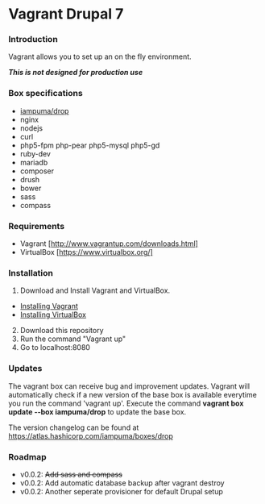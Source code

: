 # Vagrant Drupal 7

### Introduction
Vagrant allows you to set up an on the fly environment.

***This is not designed for production use***

### Box specifications

* [iampuma/drop](https://atlas.hashicorp.com/iampuma/boxes/drop)
* nginx
* nodejs
* curl
* php5-fpm php-pear php5-mysql php5-gd
* ruby-dev
* mariadb
* composer
* drush
* bower
* sass
* compass

### Requirements
* Vagrant [http://www.vagrantup.com/downloads.html]
* VirtualBox [https://www.virtualbox.org/]

### Installation
1. Download and Install Vagrant and VirtualBox.
  * [Installing Vagrant](https://docs.vagrantup.com/v2/installation/)
  * [Installing VirtualBox](https://www.virtualbox.org/manual/ch02.html)
2. Download this repository
3. Run the command "Vagrant up"
4. Go to localhost:8080

### Updates
The vagrant box can receive bug and improvement updates. Vagrant will automatically check if a new version of the base box is available everytime you run the command 'vagrant up'. Execute the command **vagrant box update --box iampuma/drop** to update the base box.

The version changelog can be found at https://atlas.hashicorp.com/iampuma/boxes/drop

### Roadmap
* v0.0.2: ~~Add sass and compass~~
* v0.0.2: Add automatic database backup after vagrant destroy
* v0.0.2: Another seperate provisioner for default Drupal setup
